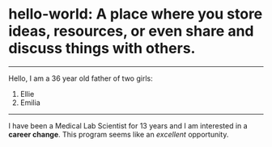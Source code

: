 # hello-world: A place where you store ideas, resources, or even share and discuss things with others.
---
Hello, I am a 36 year old father of two girls:
1. Ellie
2. Emilia
---
I have been a Medical Lab Scientist for 13 years and I am interested in a **career change**. This program seems like an *excellent* opportunity. 
